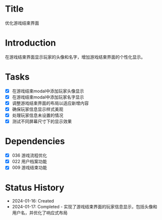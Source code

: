 # Title
优化游戏结束界面

# Introduction
在游戏结束界面显示玩家的头像和名字，增加游戏结束界面的个性化显示。

# Tasks
- [x] 在游戏结束modal中添加玩家头像显示
- [x] 在游戏结束modal中添加玩家名字显示
- [x] 调整游戏结束界面的布局以适应新增内容
- [x] 确保玩家信息显示样式美观
- [x] 处理玩家信息未设置的情况
- [x] 测试不同屏幕尺寸下的显示效果

# Dependencies
- [x] 036 游戏流程优化
- [x] 022 用户档案功能
- [x] 009 游戏结束功能

# Status History
- 2024-01-16: Created
- 2024-01-17: Completed - 实现了游戏结束界面的玩家信息显示，包括头像和用户名，并优化了响应式布局
